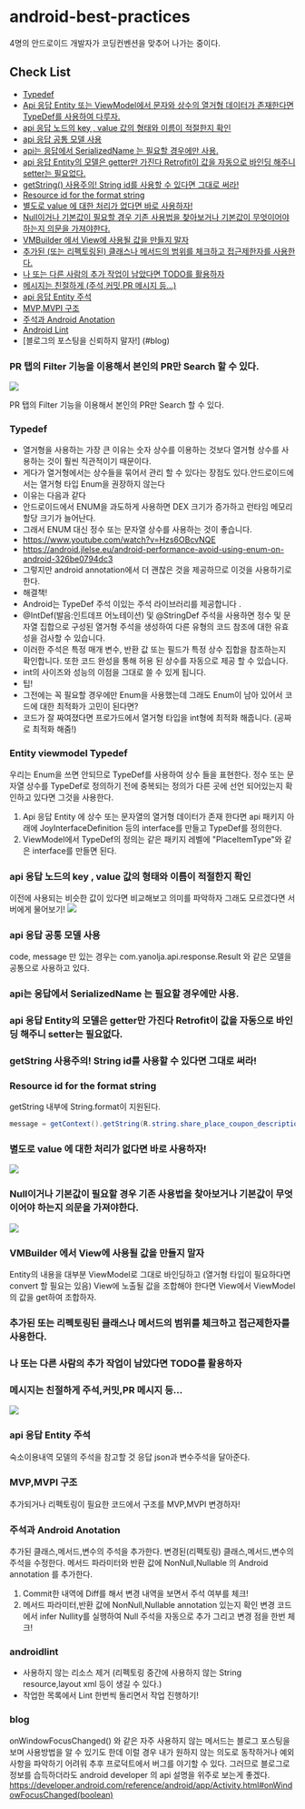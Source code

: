 # android-best-practices

4명의 안드로이드 개발자가 코딩컨벤션을 맞추어 나가는 중이다.

## Check List
* [Typedef](#typedef)
* [Api 응답 Entity 또는 ViewModel에서 문자와 상수의 열거형 데이터가 존재한다면 TypeDef를 사용하여 다루자.](#entity-viewmodel-typedef)
* [api 응답 노드의 key , value 값의 형태와 이름이 적절한지 확인](#api-응답-노드의-key-,-value-값의-형태와-이름이-적절한지-확인)
* [api 응답 공통 모델 사용](#api-응답-공통-모델-사용)
* [api는 응답에서 SerializedName 는 필요할 경우에만 사용.](#api는-응답에서-serializedname-는-필요할-경우에만-사용.)
* [api 응답 Entity의 모델은 getter만 가진다 Retrofit이 값을 자동으로 바인딩 해주니 setter는 필요없다.](#api-응답-entity의-모델은-getter만-가진다-retrofit이-값을-자동으로-바인딩-해주니-setter는-필요없다.)
* [getString() 사용주의! String id를 사용할 수 있다면 그대로 써라!](#getstring-사용주의!-string-id를-사용할-수-있다면-그대로-써라!)
* [Resource id for the format string](#resource-id-for-the-format-string)
* [별도로 value 에 대한 처리가 없다면 바로 사용하자!](#별도로-value-에-대한-처리가-없다면-바로-사용하자!)
* [Null이거나 기본값이 필요할 경우 기존 사용법을 찾아보거나 기본값이 무엇이어야 하는지 의문을 가져야한다.](#null이거나-기본값이-필요할-경우-기존-사용법을-찾아보거나-기본값이-무엇이어야-하는지-의문을-가져야한다.)
* [VMBuilder 에서 View에 사용될 값을 만들지 말자](#vmbuilder-에서-view에-사용될-값을-만들지-말자)
* [추가된 (또는 리펙토링된) 클래스나 메서드의 범위를 체크하고 접근제한자를 사용한다.](#추가된-또는-리펙토링된-클래스나-메서드의-범위를-체크하고-접근제한자를-사용한다.)
* [나 또는 다른 사람의 추가 작업이 남았다면 TODO를 활용하자](#나-또는-다른-사람의-추가-작업이-남았다면-todo를-활용하자)
* [메시지는 친절하게 (주석,커밋,PR 메시지 등…)](#메시지는-친절하게-주석,커밋,pr-메시지-등...)
* [api 응답 Entity 주석](#api-응답-entity-주석)
* [MVP,MVPI 구조](#mvp,mvpi-구조)
* [주석과 Android Anotation](#주석과-android-anotation)
* [Android Lint](#androidlint)
* [블로그의 포스팅을 신뢰하지 말자!] (#blog) 

### PR 탭의 Filter 기능을 이용해서 본인의 PR만 Search 할 수 있다.

![](https://i.imgur.com/RlqU2G4.png)

PR 탭의 Filter 기능을 이용해서 본인의 PR만 Search 할 수 있다.

### Typedef
* 열거형을 사용하는 가장 큰 이유는 숫자 상수를 이용하는 것보다 열거형 상수를 사용하는 것이 훨씬 직관적이기 때문이다.
* 게다가 열거형에서는 상수들을 묶어서 관리 할 수 있다는 장점도 있다.안드로이드에서는 열거형 타입 Enum을 권장하지 않는다
* 이유는 다음과 같다
* 안드로이드에서 ENUM을 과도하게 사용하면 DEX 크기가 증가하고 런타임 메모리 할당 크기가 늘어난다.
* 그래서 ENUM 대신 정수 또는 문자열 상수를 사용하는 것이 좋습니다.
* https://www.youtube.com/watch?v=Hzs6OBcvNQE
* https://android.jlelse.eu/android-performance-avoid-using-enum-on-android-326be0794dc3
* 그렇지만 android annotation에서 더 괜찮은 것을 제공하므로 이것을 사용하기로 한다.
* 해결책!
* Android는 TypeDef 주석 이있는 주석 라이브러리를 제공합니다 .
* @IntDef(발음:인트데프 어노테이션) 및 @StringDef 주석을 사용하면 정수 및 문자열 집합으로 구성된 열거형 주석을 생성하여 다른 유형의 코드 참조에 대한 유효성을 검사할 수 있습니다.
* 이러한 주석은 특정 매개 변수, 반환 값 또는 필드가 특정 상수 집합을 참조하는지 확인합니다. 또한 코드 완성을 통해 허용 된 상수를 자동으로 제공 할 수 있습니다.
* int의 사이즈와 성능의 이점을 그대로 쓸 수 있게 됩니다.
* 팁!
* 그전에는 꼭 필요할 경우에만 Enum을 사용했는데 그래도 Enum이 남아 있어서 코드에 대한 최적화가 고민이 된다면?
* 코드가 잘 짜여졌다면 프로가드에서 열거형 타입을 int형에 최적화 해줍니다. (공짜로 최적화 해줌!)

### Entity viewmodel Typedef
우리는 Enum을 쓰면 안되므로 TypeDef를 사용하여 상수 들을 표현한다.
정수 또는 문자열 상수를 TypeDef로 정의하기 전에 중복되는 정의가 다른 곳에 선언 되어있는지 확인하고
있다면 그것을 사용한다.
1. Api 응답 Entity 에 상수 또는 문자열의 열거형 데이터가 존재 한다면
   api 패키지 아래에 JoyInterfaceDefinition 등의 interface를 만들고 TypeDef를 정의한다.
2. ViewModel에서 TypeDef의 정의는 같은 패키지 레벨에 "PlaceItemType"와 같은 interface를 만들면 된다.

### api 응답 노드의 key , value 값의 형태와 이름이 적절한지 확인
이전에 사용되는 비슷한 값이 있다면 비교해보고 의미를 파악하자 그래도 모르겠다면 서버에게 물어보기!
![](https://i.imgur.com/Eaw2rxH.png)

### api 응답 공통 모델 사용
code, message 만 있는 경우는 com.yanolja.api.response.Result 와 같은 모델을 공통으로 사용하고 있다.

### api는 응답에서 SerializedName 는 필요할 경우에만 사용.

### api 응답 Entity의 모델은 getter만 가진다 Retrofit이 값을 자동으로 바인딩 해주니 setter는 필요없다.

### getString 사용주의! String id를 사용할 수 있다면 그대로 써라!

### Resource id for the format string
getString 내부에 String.format이 지원된다.
```java
message = getContext().getString(R.string.share_place_coupon_description, placeDetail.getMaxBenefit());
```

### 별도로 value 에 대한 처리가 없다면 바로 사용하자!
![](https://i.imgur.com/89W3GQw.png)

### Null이거나 기본값이 필요할 경우 기존 사용법을 찾아보거나 기본값이 무엇이어야 하는지 의문을 가져야한다.
![](https://i.imgur.com/8xZXlK0.png)

### VMBuilder 에서 View에 사용될 값을 만들지 말자
Entity의 내용을 대부분 ViewModel로 그대로 바인딩하고 (열거형 타입이 필요하다면 convert 할 필요는 있음)
View에 노출될 값을 조합해야 한다면 View에서 ViewModel의 값을 get하여 조합하자.

### 추가된 또는 리펙토링된 클래스나 메서드의 범위를 체크하고 접근제한자를 사용한다.

### 나 또는 다른 사람의 추가 작업이 남았다면 TODO를 활용하자

### 메시지는 친절하게 주석,커밋,PR 메시지 등...
![](https://i.imgur.com/p8IKEAL.png)

### api 응답 Entity 주석
숙소이용내역 모델의 주석을 참고할 것
응답 json과 변수주석을 달아준다.

### MVP,MVPI 구조
추가되거나 리펙토링이 필요한 코드에서 구조를 MVP,MVPI 변경하자!

### 주석과 Android Anotation
추가된 클래스,메서드,변수의 주석을 추가한다.
변경된(리펙토링) 클래스,메서드,변수의 주석을 수정한다.
메서드 파라미터와 반환 값에  NonNull,Nullable 의 Android annotation 를 추가한다.

1. Commit한 내역에 Diff를 해서 변경 내역을 보면서 주석 여부를 체크!
2. 메서드 파라미터,반환 값에  NonNull,Nullable annotation 있는지 확인
   변경 코드에서 infer Nullity를 실행하여 Null 주석을 자동으로 추가 그리고 변경 점을 한번 체크!

### androidlint


- 사용하지 않는 리소스 제거 (리펙토링 중간에 사용하지 않는 String resource,layout xml 등이 생길 수 있다.)
- 작업한 목록에서 Lint 한번씩 돌리면서 작업 진행하기!


### blog
onWindowFocusChanged() 와 같은 자주 사용하지 않는 메서드는 블로그 포스팅을 보며 사용방법을 알 수 있기도 한데
이럴 경우 내가 원하지 않는 의도로 동작하거나 예외사항을 파악하기 어려워 추후 프로덕트에서 버그를 야기할 수 있다. 그러므로 블로그로 정보를 습득하더라도
android developer 의 api 설명을 위주로 보는게 좋겠다.
https://developer.android.com/reference/android/app/Activity.html#onWindowFocusChanged(boolean)

